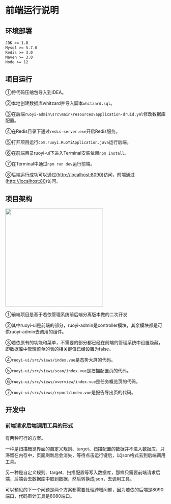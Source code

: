 # 前端运行说明

## 环境部署

```html
JDK >= 1.8
Mysql >= 5.7.0
Redis >= 3.0
Maven >= 3.0
Node >= 12
```

## 项目运行

①将代码压缩包导入到IDEA。

②本地创建数据库whitzard并导入脚本`whitzard.sql`。

③在后端`ruoyi-admin\src\main\resources\application-druid.yml`修改数据库配置。

④在Redis目录下通过`redis-server.exe`开启Redis服务。

⑤打开项目运行`com.ruoyi.RuoYiApplication.java`运行后端。

⑥在前端目录ruoyi-ui下进入Terminal安装依赖`npm install`。

⑦在Terminal中通过`npm run dev`运行前端。

⑧后端运行成功可以通过([http://localhost:8090](http://localhost:8090))访问，前端通过([http://localhost:80](http://localhost:80))访问。

## 项目架构

<img title="" src="file:///C:/Users/xzlin/AppData/Roaming/marktext/images/2023-11-08-14-08-43-1699423715898.png" alt="" width="307" data-align="left">

①前端项目是基于若依管理系统前后端分离版本做的二次开发

②其中ruoyi-ui是前端的部分，ruoyi-admin是controller模块，其余模块都是可供ruoyi-admin去调用的组件。

③若依原有的功能和菜单，不需要的部分都已经在前端的管理系统中设置隐藏，即数据库中管理菜单的表的相关键值已经设置为false。

④`ruoyi-ui/src/views/index.vue`是态势大屏的代码。

⑤`ruoyi-ui/src/views/scan/index.vue`是扫描配置页的代码。

⑥`ruoyi-ui/src/views/overview/index.vue`是任务概览页的代码。

⑦`ruoyi-ui/src/views/report/index.vue`是报告导出页的代码。

## 开发中

### 前端请求后端调用工具的形式

有两种可行的方案。

一种是扫描概览界面的自定义规则、target、扫描配置的数据并不进入数据库，只滞留在内存中，页面刷新后会消失，等待点击运行键后，以json格式去到后端调用工具。

另一种是自定义规则、target、扫描配置等写入数据库，那样只需要前端请求后端，后端会去数据库中取到数据，然后转换成json，去调用工具。

可以预见的下一个问题是两个方案都需要处理跨域问题，因为若依的后端是8090端口，代码审计工具是8080端口。






